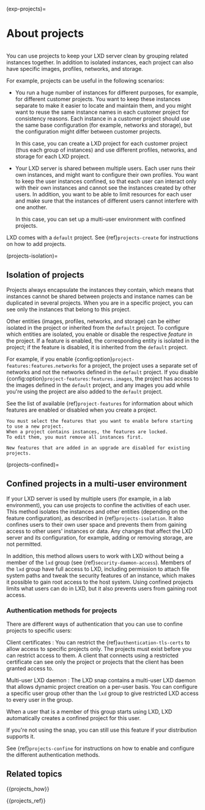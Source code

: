 (exp-projects)=
# About projects

```{youtube} https://www.youtube.com/watch?v=cUHkgg6TovM
```

You can use projects to keep your LXD server clean by grouping related instances together.
In addition to isolated instances, each project can also have specific images, profiles, networks, and storage.

For example, projects can be useful in the following scenarios:

- You run a huge number of instances for different purposes, for example, for different customer projects.
  You want to keep these instances separate to make it easier to locate and maintain them, and you might want to reuse the same instance names in each customer project for consistency reasons.
  Each instance in a customer project should use the same base configuration (for example, networks and storage), but the configuration might differ between customer projects.

  In this case, you can create a LXD project for each customer project (thus each group of instances) and use different profiles, networks, and storage for each LXD project.
- Your LXD server is shared between multiple users.
  Each user runs their own instances, and might want to configure their own profiles.
  You want to keep the user instances confined, so that each user can interact only with their own instances and cannot see the instances created by other users.
  In addition, you want to be able to limit resources for each user and make sure that the instances of different users cannot interfere with one another.

  In this case, you can set up a multi-user environment with confined projects.

LXD comes with a `default` project.
See {ref}`projects-create` for instructions on how to add projects.

(projects-isolation)=
## Isolation of projects

Projects always encapsulate the instances they contain, which means that instances cannot be shared between projects and instance names can be duplicated in several projects.
When you are in a specific project, you can see only the instances that belong to this project.

Other entities (images, profiles, networks, and storage) can be either isolated in the project or inherited from the `default` project.
To configure which entities are isolated, you enable or disable the respective *feature* in the project.
If a feature is enabled, the corresponding entity is isolated in the project; if the feature is disabled, it is inherited from the `default` project.

For example, if you enable {config:option}`project-features:features.networks` for a project, the project uses a separate set of networks and not the networks defined in the `default` project. If you disable {config:option}`project-features:features.images`, the project has access to the images defined in the `default` project, and any images you add while you're using the project are also added to the `default` project.

See the list of available {ref}`project-features` for information about which features are enabled or disabled when you create a project.

```{note}
You must select the features that you want to enable before starting to use a new project.
When a project contains instances, the features are locked.
To edit them, you must remove all instances first.

New features that are added in an upgrade are disabled for existing projects.
```

(projects-confined)=
## Confined projects in a multi-user environment

If your LXD server is used by multiple users (for example, in a lab environment), you can use projects to confine the activities of each user.
This method isolates the instances and other entities (depending on the feature configuration), as described in {ref}`projects-isolation`.
It also confines users to their own user space and prevents them from gaining access to other users' instances or data.
Any changes that affect the LXD server and its configuration, for example, adding or removing storage, are not permitted.

In addition, this method allows users to work with LXD without being a member of the `lxd` group (see {ref}`security-daemon-access`).
Members of the `lxd` group have full access to LXD, including permission to attach file system paths and tweak the security features of an instance, which makes it possible to gain root access to the host system.
Using confined projects limits what users can do in LXD, but it also prevents users from gaining root access.

### Authentication methods for projects

There are different ways of authentication that you can use to confine projects to specific users:

Client certificates
: You can restrict the {ref}`authentication-tls-certs` to allow access to specific projects only.
  The projects must exist before you can restrict access to them.
  A client that connects using a restricted certificate can see only the project or projects that the client has been granted access to.

Multi-user LXD daemon
: The LXD snap contains a multi-user LXD daemon that allows dynamic project creation on a per-user basis.
  You can configure a specific user group other than the `lxd` group to give restricted LXD access to every user in the group.

  When a user that is a member of this group starts using LXD, LXD automatically creates a confined project for this user.

  If you're not using the snap, you can still use this feature if your distribution supports it.

See {ref}`projects-confine` for instructions on how to enable and configure the different authentication methods.

## Related topics

{{projects_how}}

{{projects_ref}}
